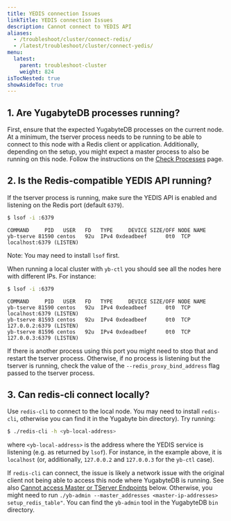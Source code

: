```yaml
---
title: YEDIS connection Issues
linkTitle: YEDIS connection Issues
description: Cannot connect to YEDIS API
aliases:
  - /troubleshoot/cluster/connect-redis/
  - /latest/troubleshoot/cluster/connect-yedis/
menu:
  latest:
    parent: troubleshoot-cluster
    weight: 824
isTocNested: true
showAsideToc: true
---
```


## 1. Are YugabyteDB processes running?

First, ensure that the expected YugabyteDB processes on the current node.
At a minimum, the tserver process needs to be running to be able to connect to this node with a Redis client or application.
Additionally, depending on the setup, you might expect a master process to also be running on this node.
Follow the instructions on the [Check Processes](../../nodes/check-processes/) page.

## 2. Is the Redis-compatible YEDIS API running?

If the tserver process is running, make sure the YEDIS API is enabled and listening on the Redis port (default `6379`).

```sh
$ lsof -i :6379
```

```
COMMAND     PID   USER   FD   TYPE     DEVICE SIZE/OFF NODE NAME
yb-tserve 81590 centos   92u  IPv4 0xdeadbeef      0t0  TCP localhost:6379 (LISTEN)
```

Note: You may need to install `lsof` first.

When running a local cluster with `yb-ctl` you should see all the nodes here with different IPs. For instance:

```sh
$ lsof -i :6379
```

```
COMMAND     PID   USER   FD   TYPE     DEVICE SIZE/OFF NODE NAME
yb-tserve 81590 centos   92u  IPv4 0xdeadbeef      0t0  TCP localhost:6379 (LISTEN)
yb-tserve 81593 centos   92u  IPv4 0xdeadbeef      0t0  TCP 127.0.0.2:6379 (LISTEN)
yb-tserve 81596 centos   92u  IPv4 0xdeadbeef      0t0  TCP 127.0.0.3:6379 (LISTEN)
```

If there is another process using this port you might need to stop that and restart the tserver process.
Otherwise, if no process is listening but the tserver is running, check the value of the `--redis_proxy_bind_address` flag passed to the
tserver process.

## 3. Can redis-cli connect locally?

Use `redis-cli` to connect to the local node.
You may need to install `redis-cli`, otherwise you can find it in the Yugabyte bin directory).
Try running:

```sh
$ ./redis-cli -h <yb-local-address>
```

where `<yb-local-address>` is the address where the YEDIS service is listening (e.g. as returned by `lsof`). For instance, in the example above, it is `localhost` (or, additionally, `127.0.0.2` and `127.0.0.3` for the `yb-ctl` case).

If `redis-cli` can connect, the issue is likely a network issue with the original client not being able to access this node where YugabyteDB is running. See also [Cannot access Master or TServer Endpoints](#cannot-access-master-or-tserver-endpoints) below.
Otherwise, you might need to run `./yb-admin --master_addresses <master-ip-addresses> setup_redis_table"`. You can find the `yb-admin` tool in the YugabyteDB `bin` directory.

